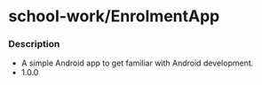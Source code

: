 # school-work/EnrolmentApp #

### Description ###

* A simple Android app to get familiar with Android development.
* 1.0.0
